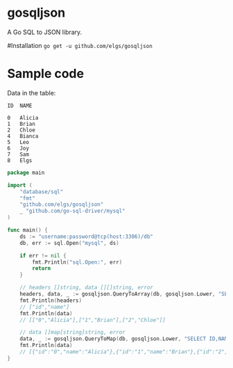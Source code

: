 gosqljson
=========

A Go SQL to JSON library.

#Installation
`go get -u github.com/elgs/gosqljson`

# Sample code
Data in the table:
```
ID	NAME

0	Alicia
1	Brian
2	Chloe
4	Bianca
5	Leo
6	Joy
7	Sam
8	Elgs
```
```go
package main

import (
	"database/sql"
	"fmt"
	"github.com/elgs/gosqljson"
	_ "github.com/go-sql-driver/mysql"
)

func main() {
	ds := "username:password@tcp(host:3306)/db"
	db, err := sql.Open("mysql", ds)

	if err != nil {
		fmt.Println("sql.Open:", err)
		return
	}

	// headers []string, data [][]string, error
	headers, data, _ := gosqljson.QueryToArray(db, gosqljson.Lower, "SELECT ID,NAME FROM t LIMIT ?,?", 0, 3)
	fmt.Println(headers)
	// ["id","name"]
	fmt.Println(data)
	// [["0","Alicia"],["1","Brian"],["2","Chloe"]]

	// data []map[string]string, error
	data, _ := gosqljson.QueryToMap(db, gosqljson.Lower, "SELECT ID,NAME FROM t LIMIT ?,?", 0, 3)
	fmt.Println(data)
	// [{"id":"0","name":"Alicia"},{"id":"1","name":"Brian"},{"id":"2","name":"Chloe"}]
}
```